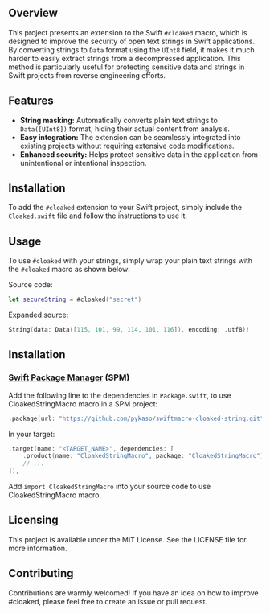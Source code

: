 ## Overview

This project presents an extension to the Swift `#cloaked` macro, which is designed to improve the security of open text strings in Swift applications. By converting strings to `Data` format using the `UInt8` field, it makes it much harder to easily extract strings from a decompressed application. This method is particularly useful for protecting sensitive data and strings in Swift projects from reverse engineering efforts.

## Features

- **String masking:** Automatically converts plain text strings to `Data([UInt8])` format, hiding their actual content from analysis.
- **Easy integration:** The extension can be seamlessly integrated into existing projects without requiring extensive code modifications.
- **Enhanced security:** Helps protect sensitive data in the application from unintentional or intentional inspection.


## Installation

To add the `#cloaked` extension to your Swift project, simply include the `Cloaked.swift` file and follow the instructions to use it.


## Usage

To use `#cloaked` with your strings, simply wrap your plain text strings with the `#cloaked` macro as shown below:

Source code:
```swift
let secureString = #cloaked("secret")
```

Expanded source:
```swift
String(data: Data([115, 101, 99, 114, 101, 116]), encoding: .utf8)!
```

## Installation

### [Swift Package Manager](https://www.swift.org/package-manager/) (SPM)

Add the following line to the dependencies in `Package.swift`, to use CloakedStringMacro macro in a SPM project:

```swift
.package(url: "https://github.com/pykaso/swiftmacro-cloaked-string.git", from: "0.1.0"),
```

In your target:

```swift
.target(name: "<TARGET_NAME>", dependencies: [
    .product(name: "CloakedStringMacro", package: "CloakedStringMacro"),
    // ...
]),
```

Add `import CloakedStringMacro` into your source code to use CloakedStringMacro macro.

## Licensing

This project is available under the MIT License. See the LICENSE file for more information.


## Contributing

Contributions are warmly welcomed! If you have an idea on how to improve #cloaked, please feel free to create an issue or pull request.


